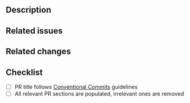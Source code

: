 ## Description

<!-- Short summary of your changes. -->
<!-- Add screenshots if needed (simple copy/paste or drag-n-drop will work). -->
<!-- You can also leave notes for code reviewers here. -->

## Related issues

<!-- Pull requests should be related to open GitHub Issues. -->
<!-- Please put all related issue IDs here: -->
<!-- * #{issue-number} -->

## Related changes

<!-- What other PRs does this PR depend on? -->
<!-- Please put references to other PRs here: -->
<!-- * #{pr-number}  -->

## Checklist

- [ ] PR title follows [Conventional Commits](https://www.conventionalcommits.org/en/v1.0.0/#summary) guidelines <!-- `fix(content): typo in travel-restrictions` -->
- [ ] All relevant PR sections are populated, irrelevant ones are removed <!-- Those sections help reviewers better understand what the PR is about. -->